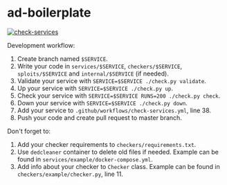 # ad-boilerplate

[![check-services](https://github.com/C4T-BuT-S4D/stay-home-ctf-2021/actions/workflows/check-services.yml/badge.svg?branch=master&event=push)](https://github.com/C4T-BuT-S4D/stay-home-ctf-2021/actions/workflows/check-services.yml)

Development workflow:

1) Create branch named `$SERVICE`.
2) Write your code in `services/$SERVICE`, `checkers/$SERVICE`, `sploits/$SERVICE` and `internal/$SERVICE` (if needed).
3) Validate your service with `SERVICE=$SERVICE ./check.py validate`.
4) Up your service with `SERVICE=$SERVICE ./check.py up`.
5) Check your service with `SERVICE=$SERVICE RUNS=200 ./check.py check`.
6) Down your service with `SERVICE=$SERVICE ./check.py down`.
7) Add your service to `.github/workflows/check-services.yml`, line 38.
8) Push your code and create pull request to master branch.

Don't forget to:
1) Add your checker requirements to `checkers/requirements.txt`.
2) Use `dedcleaner` container to delete old files if needed. Example can be found in `services/example/docker-compose.yml`.
3) Add info about your checker to `Checker` class. Example can be found in `checkers/example/checker.py`, line 11.
